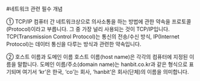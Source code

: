 #네트워크 관련 필수 개념

① TCP/IP
컴퓨터 간 네트워크상으로 의사소통을 하는 방법에 관한 약속을 프로토콜(Protocol)이라고 부릅니다. 그 중 가장 널리 사용되는 것이 TCP/IP입니다. TCP(Transmission Control Protocol)는 통신의 전송/수신 방식, IP(Internet Protocol)는 데이터 통신을 다루는 방식과 관련한 약속입니다.


② 호스트 이름과 도메인 이름
호스트 이름(host name)은 각각의 컴퓨터에 지정된 이름을 말합니다. 도메인 이름/주소(domain name)는 hanbit.co.kr과 같은 형식으로 표기되며 여기서 ‘kr’은 한국, ‘co’는 회사, ‘hanbit’은 회사(단체)의 이름을 의미합니다.
